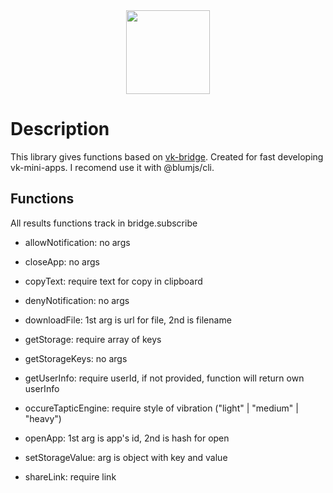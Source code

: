 <div align="center">
    <img width="134" src="https://webstockreview.net/images/comet-clipart-meteorite-4.png">
</div>

# Description

This library gives functions based on [vk-bridge](https://www.npmjs.com/package/@vkontakte/vk-bridge). Created for fast developing vk-mini-apps. I recomend use it with @blumjs/cli.

## Functions

All results functions track in bridge.subscribe

- allowNotification: no args

- closeApp: no args

- copyText: require text for copy in clipboard

- denyNotification: no args

- downloadFile: 1st arg is url for file, 2nd is filename

- getStorage: require array of keys

- getStorageKeys: no args

- getUserInfo: require userId, if not provided, function will return own userInfo

- occureTapticEngine: require style of vibration ("light" | "medium" | "heavy")

- openApp: 1st arg is app's id, 2nd is hash for open

- setStorageValue: arg is object with key and value

- shareLink: require link
